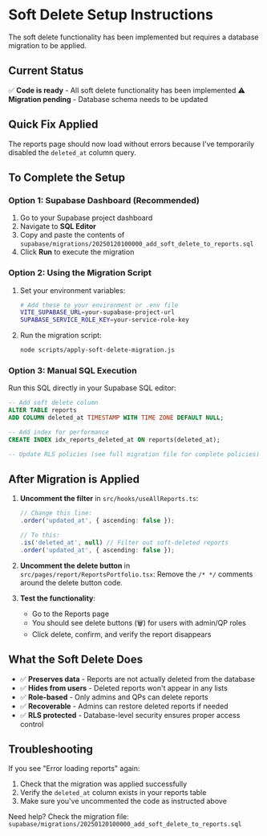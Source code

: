 # Soft Delete Setup Instructions

The soft delete functionality has been implemented but requires a database migration to be applied.

## Current Status
✅ **Code is ready** - All soft delete functionality has been implemented
⚠️ **Migration pending** - Database schema needs to be updated

## Quick Fix Applied
The reports page should now load without errors because I've temporarily disabled the `deleted_at` column query.

## To Complete the Setup

### Option 1: Supabase Dashboard (Recommended)

1. Go to your Supabase project dashboard
2. Navigate to **SQL Editor**
3. Copy and paste the contents of `supabase/migrations/20250120100000_add_soft_delete_to_reports.sql`
4. Click **Run** to execute the migration

### Option 2: Using the Migration Script

1. Set your environment variables:
   ```bash
   # Add these to your environment or .env file
   VITE_SUPABASE_URL=your-supabase-project-url
   SUPABASE_SERVICE_ROLE_KEY=your-service-role-key
   ```

2. Run the migration script:
   ```bash
   node scripts/apply-soft-delete-migration.js
   ```

### Option 3: Manual SQL Execution

Run this SQL directly in your Supabase SQL editor:

```sql
-- Add soft delete column
ALTER TABLE reports 
ADD COLUMN deleted_at TIMESTAMP WITH TIME ZONE DEFAULT NULL;

-- Add index for performance
CREATE INDEX idx_reports_deleted_at ON reports(deleted_at);

-- Update RLS policies (see full migration file for complete policies)
```

## After Migration is Applied

1. **Uncomment the filter** in `src/hooks/useAllReports.ts`:
   ```typescript
   // Change this line:
   .order('updated_at', { ascending: false });
   
   // To this:
   .is('deleted_at', null) // Filter out soft-deleted reports
   .order('updated_at', { ascending: false });
   ```

2. **Uncomment the delete button** in `src/pages/report/ReportsPortfolio.tsx`:
   Remove the `/* */` comments around the delete button code.

3. **Test the functionality**:
   - Go to the Reports page
   - You should see delete buttons (🗑️) for users with admin/QP roles
   - Click delete, confirm, and verify the report disappears

## What the Soft Delete Does

- ✅ **Preserves data** - Reports are not actually deleted from the database
- ✅ **Hides from users** - Deleted reports won't appear in any lists
- ✅ **Role-based** - Only admins and QPs can delete reports  
- ✅ **Recoverable** - Admins can restore deleted reports if needed
- ✅ **RLS protected** - Database-level security ensures proper access control

## Troubleshooting

If you see "Error loading reports" again:
1. Check that the migration was applied successfully
2. Verify the `deleted_at` column exists in your reports table
3. Make sure you've uncommented the code as instructed above

Need help? Check the migration file: `supabase/migrations/20250120100000_add_soft_delete_to_reports.sql`
